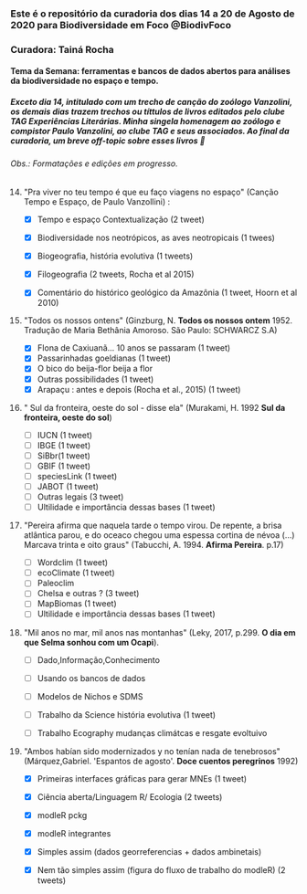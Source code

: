 ### Este é o repositório da curadoria dos dias 14 a 20 de Agosto de 2020 para Biodiversidade em Foco @BiodivFoco
### Curadora: Tainá Rocha
#### Tema da Semana: ferramentas e bancos de dados abertos para análises da biodiversidade no espaço e tempo. 
##### Exceto dia 14, intitulado com um trecho de canção do zoólogo Vanzolini, os demais dias trazem trechos ou títtulos de livros editados pelo clube TAG Experiências Literárias. Minha singela homenagem ao zoólogo e compistor Paulo Vanzolini, ao clube TAG e seus associados. Ao final da curadoria, um breve off-topic sobre esses livros :rose:

###### Obs.: Formatações e edições em progresso.

14. "Pra viver no teu tempo é que eu faço viagens no espaço" (Canção Tempo e Espaço, de Paulo Vanzollini) :
    
    - [x] Tempo e espaço Contextualização (2 tweet)  
    - [x] Biodiversidade nos neotrópicos, as aves neotropicais (1 twees)
    - [x] Biogeografia, história evolutiva (1 tweets)
    - [x] Filogeografia (2 tweets, Rocha et al 2015)
    - [x] Comentário do histórico geológico da Amazônia (1 tweet, Hoorn et al 2010)
    
    
15. "Todos os nossos ontens"  (Ginzburg, N. **Todos os nossos ontem** 1952. Tradução de Maria Bethânia Amoroso. São Paulo: SCHWARCZ S.A)
      
    - [x] Flona de Caxiuanã... 10 anos se passaram (1 tweet) 
    - [x] Passarinhadas goeldianas (1 tweet)
    - [x] O bico do beija-flor beija a flor  
    - [x] Outras possibilidades (1 tweet)
    - [x] Arapaçu : antes e depois (Rocha et al., 2015) (1 tweet) 
    
16. " Sul da fronteira, oeste do sol - disse ela"  (Murakami, H. 1992 **Sul da fronteira, oeste do sol**)
      
    - [ ] IUCN (1 tweet) 
    - [ ] IBGE (1 tweet)
    - [ ] SiBbr(1 tweet) 
    - [ ] GBIF (1 tweet)
    - [ ] speciesLink (1 tweet)
    - [ ] JABOT (1 tweet)
    - [ ] Outras legais (3 tweet)
    - [ ] Ultilidade e importância dessas bases (1 tweet) 
    
17. "Pereira afirma que naquela tarde o tempo virou. De repente, a brisa atlântica parou, e do oceaco chegou uma espessa cortina de névoa (...) Marcava trinta e oito graus"  (Tabucchi, A. 1994. **Afirma Pereira**. p.17)
      
    - [ ] Wordclim (1 tweet) 
    - [ ] ecoClimate (1 tweet)
    - [ ] Paleoclim  
    - [ ] Chelsa e outras ? (3 tweet)
    - [ ] MapBiomas (1 tweet)
    - [ ] Ultilidade e importância dessas bases (1 tweet)    

18. "Mil anos no mar, mil anos nas montanhas" (Leky, 2017, p.299. **O dia em que Selma sonhou com um Ocapi**). 
      
    - [ ] Dado,Informação,Conhecimento
    - [ ] Usando os bancos de dados
  
    - [ ] Modelos de Nichos e SDMS   
    - [ ] Trabalho da Science história evolutiva  (1 tweet)
    - [ ] Trabalho Ecography mudanças climátcas e resgate evoltuivo      

19. "Ambos habían sido modernizados y no tenían nada de tenebrosos" (Márquez,Gabriel. 'Espantos de agosto'. **Doce cuentos peregrinos** 1992)
      
    - [x] Primeiras interfaces gráficas para gerar MNEs (1 tweet) 
    - [x] Ciência aberta/Linguagem R/ Ecologia (2 tweets)
    - [x] modleR pckg
    - [x] modleR integrantes
    - [x] Simples assim (dados georreferencias + dados ambinetais)
    - [x] Nem tão simples assim (figura do fluxo de trabalho do modleR) (2 tweets)
      

